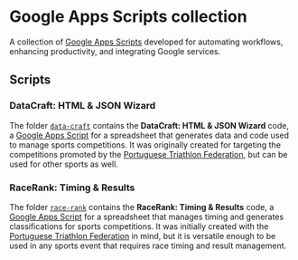 # Google Apps Scripts collection

A collection of [Google Apps Scripts](https://developers.google.com/apps-script/) developed for automating workflows, enhancing productivity, and integrating Google services.

## Scripts

### DataCraft: HTML & JSON Wizard

The folder [`data-craft`](./data-craft/) contains the **DataCraft: HTML & JSON Wizard** code, a [Google Apps Script](https://www.google.com/script/) for a spreadsheet that generates data and code used to manage sports competitions. It was originally created for targeting the competitions promoted by the [Portuguese Triathlon Federation](https://www.federacao-triatlo.pt/), but can be used for other sports as well.

### RaceRank: Timing & Results

The folder [`race-rank`](./race-rank/) contains the **RaceRank: Timing & Results** code,  a [Google Apps Script](https://www.google.com/script/) for a spreadsheet that manages timing and generates classifications for sports competitions. It was initially created with the [Portuguese Triathlon Federation](https://www.federacao-triatlo.pt/) in mind, but it is versatile enough to be used in any sports event that requires race timing and result management.
